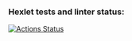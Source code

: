 ### Hexlet tests and linter status:
[![Actions Status](https://github.com/Heilig-Di/python-project-83/actions/workflows/hexlet-check.yml/badge.svg)](https://github.com/Heilig-Di/python-project-83/actions)